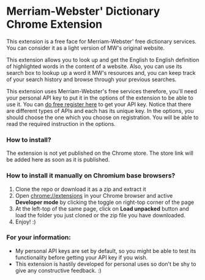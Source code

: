 # Merriam-Webster' Dictionary Chrome Extension

This extension is a free face for Merriam-Webster' free dictionary services. You can consider it as a light version of
MW's original website.

This extension allows you to look up and get the English to English definition of highlighted words in the content of a
website. Also, you can use its search box to lookup up a word it MW's resources and, you can keep track of your search
history and browse through your previous searches.

This extension uses Merriam-Webster's free services therefore, you'll need your personal API key to put it in the
options of the extension to be able to use it. You can [do free register here](https://dictionaryapi.com/register/index)
to get your API key. Notice that there are different types of APIs and each has its unique key. In the options, you
should choose the one which you choose on registration.
You will be able to read the required instruction in the options.

### How to install?

The extension is not yet published on the Chrome store. The store link will be added here as soon as it is published.

### How to install it manually on Chromium base browsers?

1. Clone the repo or download it as a zip and extract it
2. Open [chrome://extensions](chrome://extensions) in your Chrome browser and active **Developer mode** by clicking the
   toggle on right-top corner of the page
3. At the left-top of the same page, click on **Load unpacked** button and load the folder you just cloned or the zip
   file you have downloaded.
4. Enjoy! :)

### For your information:

- My personal API keys are set by default, so you might be able to test its functionality before getting your API key if
  you wish.
- This extension is hastily developed for personal uses so don't be shy to give any constructive feedback. :)
